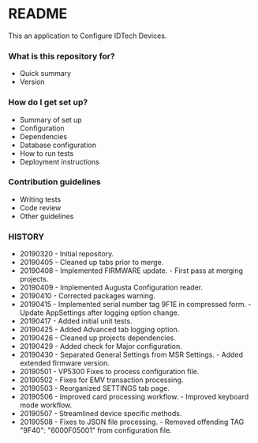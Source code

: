 # README #

This an application to Configure IDTech Devices.

### What is this repository for? ###

* Quick summary
* Version

### How do I get set up? ###

* Summary of set up
* Configuration
* Dependencies
* Database configuration
* How to run tests
* Deployment instructions

### Contribution guidelines ###

* Writing tests
* Code review
* Other guidelines

### HISTORY ###

* 20190320 - Initial repository.
* 20190405 - Cleaned up tabs prior to merge.
* 20190408 - Implemented FIRMWARE update.
           - First pass at merging projects.
* 20190409 - Implemented Augusta Configuration reader.
* 20190410 - Corrected packages warning.
* 20190415 - Implemented serial number tag 9F1E in compressed form.
           - Update AppSettings after logging option change.
* 20190417 - Added initial unit tests.
* 20190425 - Added Advanced tab logging option.
* 20190426 - Cleaned up projects dependencies.
* 20190429 - Added check for Major configuration.
* 20190430 - Separated General Settings from MSR Settings.
           - Added extended firmware version.
* 20190501 - VP5300 Fixes to process configuration file.
* 20190502 - Fixes for EMV transaction processing.
* 20190503 - Reorganized SETTINGS tab page.
* 20190506 - Improved card processing workflow.
           - Improved keyboard mode workflow.
* 20190507 - Streamlined device specific methods.
* 20190508 - Fixes to JSON file processing.
           - Removed offending TAG "9F40": "6000F05001" from configuration file.
